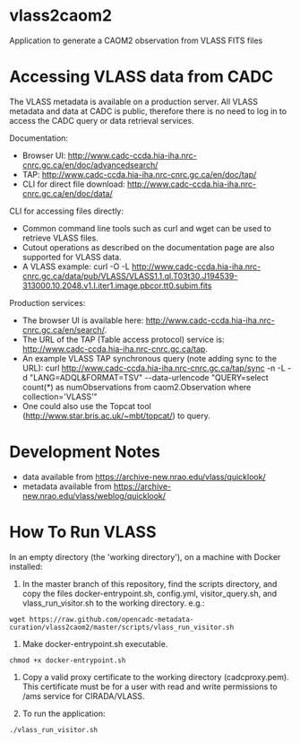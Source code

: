 # vlass2caom2
Application to generate a CAOM2 observation from VLASS FITS files

# Accessing VLASS data from CADC

The VLASS metadata is available on a production server. All VLASS metadata and data at CADC is public, therefore there is no need to log in to access the CADC query or data retrieval services.

Documentation:
  - Browser UI: http://www.cadc-ccda.hia-iha.nrc-cnrc.gc.ca/en/doc/advancedsearch/
  - TAP: http://www.cadc-ccda.hia-iha.nrc-cnrc.gc.ca/en/doc/tap/
  - CLI for direct file download: http://www.cadc-ccda.hia-iha.nrc-cnrc.gc.ca/en/doc/data/

CLI for accessing files directly:
  - Common command line tools such as curl and wget can be used to retrieve VLASS files.
  - Cutout operations as described on the documentation page are also supported for VLASS data.
  - A VLASS example: curl -O -L http://www.cadc-ccda.hia-iha.nrc-cnrc.gc.ca/data/pub/VLASS/VLASS1.1.ql.T03t30.J194539-313000.10.2048.v1.I.iter1.image.pbcor.tt0.subim.fits

Production services:
  - The browser UI is available here: http://www.cadc-ccda.hia-iha.nrc-cnrc.gc.ca/en/search/.
  - The URL of the TAP (Table access protocol) service is: http://www.cadc-ccda.hia-iha.nrc-cnrc.gc.ca/tap.
  - An example VLASS TAP synchronous query (note adding sync to the URL): curl http://www.cadc-ccda.hia-iha.nrc-cnrc.gc.ca/tap/sync -n -L -d "LANG=ADQL&FORMAT=TSV" --data-urlencode "QUERY=select count(*) as numObservations from caom2.Observation where collection='VLASS'"
  - One could also use the Topcat tool (http://www.star.bris.ac.uk/~mbt/topcat/) to query.


# Development Notes

- data available from https://archive-new.nrao.edu/vlass/quicklook/
- metadata available from https://archive-new.nrao.edu/vlass/weblog/quicklook/


# How To Run VLASS

In an empty directory (the 'working directory'), on a machine with Docker installed:

1. In the master branch of this repository, find the scripts directory, and copy the files docker-entrypoint.sh, config.yml, visitor_query.sh, and vlass_run_visitor.sh to the working directory. e.g.:

```
wget https://raw.github.com/opencadc-metadata-curation/vlass2caom2/master/scripts/vlass_run_visitor.sh
```

1. Make docker-entrypoint.sh executable.

```
chmod +x docker-entrypoint.sh
```

1. Copy a valid proxy certificate to the working directory (cadcproxy.pem). This certificate must be for a user with read and write permissions to /ams service for CIRADA/VLASS.

1. To run the application:

```
./vlass_run_visitor.sh
```

